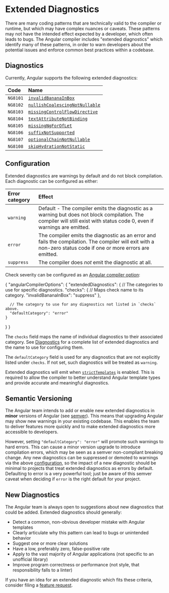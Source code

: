 # Extended Diagnostics

There are many coding patterns that are technically valid to the compiler or runtime, but which may have complex nuances or caveats.
These patterns may not have the intended effect expected by a developer, which often leads to bugs.
The Angular compiler includes "extended diagnostics" which identify many of these patterns, in order to warn developers about the potential issues and enforce common best practices within a codebase.

## Diagnostics

Currently, Angular supports the following extended diagnostics:

| Code     | Name                                                          |
|:---      |:---                                                           |
| `NG8101` | [`invalidBananaInBox`](extended-diagnostics/NG8101)           |
| `NG8102` | [`nullishCoalescingNotNullable`](extended-diagnostics/NG8102) |
| `NG8103` | [`missingControlFlowDirective`](extended-diagnostics/NG8103)  |
| `NG8104` | [`textAttributeNotBinding`](extended-diagnostics/NG8104)      |
| `NG8105` | [`missingNgForOfLet`](extended-diagnostics/NG8105)            |
| `NG8106` | [`suffixNotSupported`](extended-diagnostics/NG8106)           |
| `NG8107` | [`optionalChainNotNullable`](extended-diagnostics/NG8107)     |
| `NG8108` | [`skipHydrationNotStatic`](extended-diagnostics/NG8108)       |

## Configuration

Extended diagnostics are warnings by default and do not block compilation.
Each diagnostic can be configured as either:

| Error category | Effect                                                                                                                                                                   |
|:---            | :---                                                                                                                                                                     |
| `warning`      | Default - The compiler emits the diagnostic as a warning but does not block compilation. The compiler will still exist with status code 0, even if warnings are emitted. |
| `error`        | The compiler emits the diagnostic as an error and fails the compilation. The compiler will exit with a non-zero status code if one or more errors are emitted.           |
| `suppress`     | The compiler does *not* emit the diagnostic at all.                                                                                                                      |

Check severity can be configured as an [Angular compiler option](reference/configs/angular-compiler-options):

<docs-code language="json">
{
  "angularCompilerOptions": {
    "extendedDiagnostics": {
      // The categories to use for specific diagnostics.
      "checks": {
        // Maps check name to its category.
        "invalidBananaInBox": "suppress"
      },

      // The category to use for any diagnostics not listed in `checks` above.
      "defaultCategory": "error"
    }
  }
}
</docs-code>

The `checks` field maps the name of individual diagnostics to their associated category.
See [Diagnostics](#diagnostics) for a complete list of extended diagnostics and the name to use for configuring them.

The `defaultCategory` field is used for any diagnostics that are not explicitly listed under `checks`.
If not set, such diagnostics will be treated as `warning`.

Extended diagnostics will emit when [`strictTemplates`](tools/cli/template-typecheck#strict-mode) is enabled.
This is required to allow the compiler to better understand Angular template types and provide accurate and meaningful diagnostics.

## Semantic Versioning

The Angular team intends to add or enable new extended diagnostics in **minor** versions of Angular (see [semver](https://docs.npmjs.com/about-semantic-versioning)).
This means that upgrading Angular may show new warnings in your existing codebase.
This enables the team to deliver features more quickly and to make extended diagnostics more accessible to developers.

However, setting `"defaultCategory": "error"` will promote such warnings to hard errors.
This can cause a minor version upgrade to introduce compilation errors, which may be seen as a semver non-compliant breaking change.
Any new diagnostics can be suppressed or demoted to warnings via the above [configuration](#configuration), so the impact of a new diagnostic should be minimal to
projects that treat extended diagnostics as errors by default.
Defaulting to error is a very powerful tool; just be aware of this semver caveat when deciding if `error` is the right default for your project.

## New Diagnostics

The Angular team is always open to suggestions about new diagnostics that could be added.
Extended diagnostics should generally:

* Detect a common, non-obvious developer mistake with Angular templates
* Clearly articulate why this pattern can lead to bugs or unintended behavior
* Suggest one or more clear solutions
* Have a low, preferably zero, false-positive rate
* Apply to the vast majority of Angular applications (not specific to an unofficial library)
* Improve program correctness or performance (not style, that responsibility falls to a linter)

If you have an idea for an extended diagnostic which fits these criteria, consider filing a [feature request](https://github.com/angular/angular/issues/new?template=2-feature-request.yaml).
